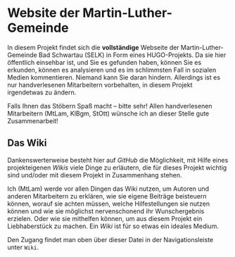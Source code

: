 # Website der Martin-Luther-Gemeinde

In diesem Projekt findet sich die **vollständige** Webseite der
Martin-Luther-Gemeinde Bad Schwartau (SELK) in Form eines HUGO-Projekts. Da sie
hier öffentlich einsehbar ist, und Sie es gefunden haben, können Sie es
erkunden, können es analysieren und es im schlimmsten Fall in sozialen Medien
kommentieren. Niemand kann Sie daran hindern. Allerdings ist es nur
handverlesenen Mitarbeitern vorbehalten, in diesem Projekt irgendetwas zu
ändern.

Falls Ihnen das Stöbern Spaß macht &ndash; bitte sehr! Allen handverlesenen
Mitarbeitern (MtLam, KlBgm, StOtt) wünsche ich an dieser Stelle gute
Zusammenarbeit!

## Das Wiki

Dankenswerterweise besteht hier auf _GitHub_ die Möglichkeit, mit Hilfe eines
projekteigenen _Wikis_ viele Dinge zu erläutern, die für dieses Projekt wichtig
sind und/oder mit diesem Projekt in Zusammenhang stehen.

Ich (MtLam) werde vor allen Dingen das Wiki nutzen, um Autoren und anderen
Mitarbeitern zu erklären, wie sie eigene Beiträge beisteuern können, worauf sie
achten müssen, welche Hilfestellungen sie nutzen können und wie sie möglichst
nervenschonend ihr Wunschergebnis erzielen. Oder wie sie mithelfen können, um
aus diesem Projekt ein Liebhaberstück zu machen. Ein _Wiki_ ist für so etwas ein
ideales Medium.

Den Zugang findet man oben über dieser Datei in der Navigationsleiste unter
`Wiki`.
